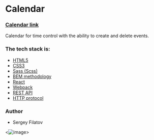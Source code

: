 # Calendar

### [Calendar link](https://vibrant-carson-75dcf5.netlify.app/)

Calendar for time control with the ability to create and delete events.

### The tech stack is:

- [HTML5](https://en.wikipedia.org/wiki/HTML5)
- [CSS3](https://en.wikipedia.org/wiki/CSS)
- [Sass (Scss)](https://sass-lang.com/)
- [BEM methodology](https://en.bem.info/methodology/)
- [React](https://reactjs.org/)
- [Webpack](https://webpack.js.org/)
- [REST API](https://en.wikipedia.org/wiki/Representational_state_transfer)
- [HTTP protocol](https://en.wikipedia.org/wiki/Hypertext_Transfer_Protocol)

### Author

- Sergey Filatov

<![image](https://user-images.githubusercontent.com/85936492/138251793-1440a100-ebae-4532-8d1e-47f650d0189d.png)>
